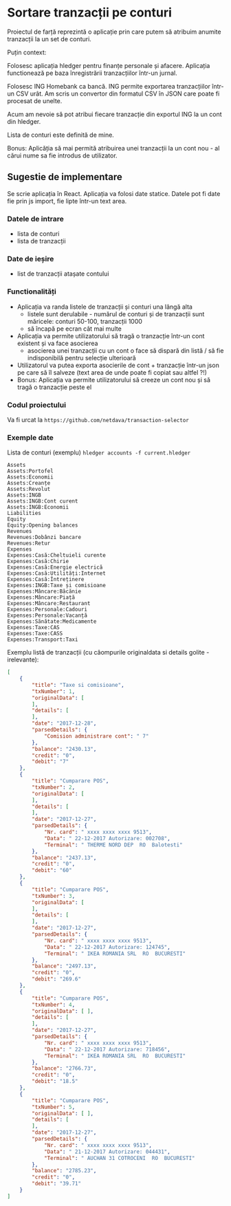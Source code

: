 # Sortare tranzacții pe conturi

Proiectul de farță reprezintă o aplicație prin care putem să atribuim anumite tranzacții la un set de conturi.

Puțin context:

Folosesc aplicația hledger pentru finanțe personale și afacere.
Aplicația functionează pe baza înregistrării tranzacțiilor într-un jurnal.

Folosesc ING Homebank ca bancă. ING permite exportarea tranzacțiilor într-un CSV urât.
Am scris un convertor din formatul CSV în JSON care poate fi procesat de unelte.

Acum am nevoie să pot atribui fiecare tranzacție din exportul ING la un cont din hledger.

Lista de conturi este definită de mine.

Bonus: Aplicăția să mai permită atribuirea unei tranzacții la un cont nou - al cărui nume sa fie introdus de utilizator.

## Sugestie de implementare

Se scrie aplicația în React. Aplicația va folosi date statice.
Datele pot fi date fie prin js import, fie lipte într-un text area.

### Datele de intrare

- lista de conturi
- lista de tranzacții

### Date de ieșire

- list de tranzacții atașate contului

### Functionalități

- Aplicația va randa listele de tranzacții și conturi una lângă alta
  - listele sunt derulabile - numărul de conturi și de tranzacții sunt măricele: conturi 50-100, tranzacții 1000
  - să încapă pe ecran cât mai multe
- Aplicația va permite utilizatorului să tragă o tranzacție într-un cont existent și va face asocierea
  - asocierea unei tranzacții cu un cont o face să dispară din listă / să fie indisponibilă pentru selecție ulterioară
- Utilizatorul va putea exporta asocierile de cont + tranzacție într-un json pe care să îl salveze (text area de unde poate fi copiat sau altfel ?!)
- Bonus: Aplicația va permite utilizatorului să creeze un cont nou și să tragă o tranzacție peste el

### Codul proiectului

Va fi urcat la `https://github.com/netdava/transaction-selector`

### Exemple date

Lista de conturi (exemplu) `hledger accounts -f current.hledger`

```ledger
Assets
Assets:Portofel
Assets:Economii
Assets:Creanțe
Assets:Revolut
Assets:INGB
Assets:INGB:Cont curent
Assets:INGB:Economii
Liabilities
Equity
Equity:Opening balances
Revenues
Revenues:Dobânzi bancare
Revenues:Retur
Expenses
Expenses:Casă:Cheltuieli curente
Expenses:Casă:Chirie
Expenses:Casă:Energie electrică
Expenses:Casă:Utilități:Internet
Expenses:Casă:Întreținere
Expenses:INGB:Taxe și comisioane
Expenses:Mâncare:Băcănie
Expenses:Mâncare:Piață
Expenses:Mâncare:Restaurant
Expenses:Personale:Cadouri
Expenses:Personale:Vacanță
Expenses:Sănătate:Medicamente
Expenses:Taxe:CAS
Expenses:Taxe:CASS
Expenses:Transport:Taxi
```

Exemplu listă de tranzacții (cu câompurile originaldata si details golite - irelevante):

```json
[
    {
        "title": "Taxe si comisioane",
        "txNumber": 1,
        "originalData": [
        ],
        "details": [
        ],
        "date": "2017-12-28",
        "parsedDetails": {
            "Comision administrare cont": " 7"
        },
        "balance": "2430.13",
        "credit": "0",
        "debit": "7"
    },
    {
        "title": "Cumparare POS",
        "txNumber": 2,
        "originalData": [
        ],
        "details": [
        ],
        "date": "2017-12-27",
        "parsedDetails": {
            "Nr. card": " xxxx xxxx xxxx 9513",
            "Data": " 22-12-2017 Autorizare: 002708",
            "Terminal": " THERME NORD DEP  RO  Balotesti"
        },
        "balance": "2437.13",
        "credit": "0",
        "debit": "60"
    },
    {
        "title": "Cumparare POS",
        "txNumber": 3,
        "originalData": [
        ],
        "details": [
        ],
        "date": "2017-12-27",
        "parsedDetails": {
            "Nr. card": " xxxx xxxx xxxx 9513",
            "Data": " 22-12-2017 Autorizare: 124745",
            "Terminal": " IKEA ROMANIA SRL  RO  BUCURESTI"
        },
        "balance": "2497.13",
        "credit": "0",
        "debit": "269.6"
    },
    {
        "title": "Cumparare POS",
        "txNumber": 4,
        "originalData": [ ],
        "details": [
        ],
        "date": "2017-12-27",
        "parsedDetails": {
            "Nr. card": " xxxx xxxx xxxx 9513",
            "Data": " 22-12-2017 Autorizare: 718456",
            "Terminal": " IKEA ROMANIA SRL  RO  BUCURESTI"
        },
        "balance": "2766.73",
        "credit": "0",
        "debit": "18.5"
    },
    {
        "title": "Cumparare POS",
        "txNumber": 5,
        "originalData": [ ],
        "details": [
        ],
        "date": "2017-12-27",
        "parsedDetails": {
            "Nr. card": " xxxx xxxx xxxx 9513",
            "Data": " 21-12-2017 Autorizare: 044431",
            "Terminal": " AUCHAN 31 COTROCENI  RO  BUCURESTI"
        },
        "balance": "2785.23",
        "credit": "0",
        "debit": "39.71"
    }
]
```
